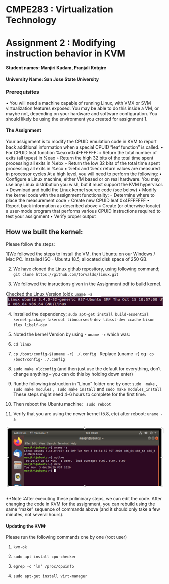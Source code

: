 # CMPE283 : Virtualization Technology
# Assignment 2 : Modifying instruction behavior in KVM

#### Student names: Manjiri Kadam, Pranjali Kotgire
#### University Name: San Jose State University

### Prerequisites
• You will need a machine capable of running Linux, with VMX or SVM virtualization features exposed.
You may be able to do this inside a VM, or maybe not, depending on your hardware and software
configuration. You should likely be using the environment you created for assignment 1.

#### The Assignment
Your assignment is to modify the CPUID emulation code in KVM to report back additional information
when a special CPUID “leaf function” is called.
• For CPUID leaf function %eax=0x4FFFFFFF:
◦ Return the total number of exits (all types) in %eax
◦ Return the high 32 bits of the total time spent processing all exits in %ebx
◦ Return the low 32 bits of the total time spent processing all exits in %ecx
▪ %ebx and %ecx return values are measured in processor cycles
At a high level, you will need to perform the following:
• Configure a Linux machine, either VM based or on real hardware. You may use any Linux
distribution you wish, but it must support the KVM hypervisor.
• Download and build the Linux kernel source code (see below)
• Modify the kernel code with the assignment functionality:
◦ Determine where to place the measurement code
◦ Create new CPUID leaf 0x4FFFFFFF
▪ Report back information as described above
• Create (or otherwise locate) a user-mode program that performs various CPUID instructions
required to test your assignment
• Verify proper output

## How we built the kernel:
Please follow the steps:

1)We followed the steps to install the VM, then Ubuntu on our Windows / Mac PC. Installed ISO - Ubuntu 18.5, allocated disk space of 250 GB.

2) We have cloned the Linux github repository, using following command;
  `git clone https://github.com/torvalds/linux.git `
  
3) We followed the insructions given in the Assignment pdf to build kernel.

 Checked the Linux Version (old):
 `uname -a`
 <img src="unameold.png" />
 
4) Installed the dependency;
 `sudo apt-get install build-essential kernel-package fakeroot libncurses5-dev libssl-dev ccache bison flex libelf-dev`
 
5) Noted the kernel Version by using - `uname -r` which was: 

7) `cd linux`

8) `cp /boot/config-$(uname -r) ./.config ` Replace (uname -r) eg- ` cp /boot/config- ./.config `

9) ` sudo make oldconfig ` (and then just use the default for everything, don’t change anything – you can do this by holding down enter)

10) Runthe following instruction in "Linux" folder one by one:
`sudo  make` ,  `sudo make modules` , ` sudo make install`  and `sudo make modules_install` 
These steps might need 4-6 hours to complete for the first time.

11) Then reboot the Ubuntu machine:
` sudo reboot`

12) Verify that you are using the newer kernel (5.8, etc) after reboot: `uname -a`

<img src="updated kernel.png" />

**Note :After executing these priliminary steps, we can edit the code. After changing the code in KVM for the assignment, you can rebuild using the same “make” sequence of
commands above (and it should only take a few minutes, not several hours).

                                                   
                                                    
#### Updating the KVM:
Please run the following commands one by one (root user)
1) `kvm-ok`

2) `sudo apt install cpu-checker`

3) `egrep -c ‘lm’ /proc/cpuinfo`

4) `sudo apt-get install virt-manager`


